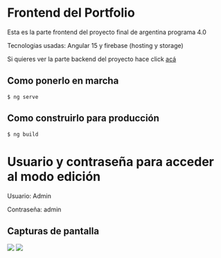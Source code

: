 # Frontend del Portfolio
Esta es la parte frontend del proyecto final de argentina programa 4.0

Tecnologias usadas: Angular 15 y firebase (hosting y storage)

Si quieres ver la parte backend del proyecto hace click <a href="https://github.com/AngelesDev/Portfolio-Backend">acá</a>

## Como ponerlo en marcha

`$ ng serve`

## Como construirlo para producción

`$ ng build`

# Usuario y contraseña para acceder al modo edición
Usuario: Admin

Contraseña: admin

## Capturas de pantalla
<img src="https://github.com/AngelesDev/Portfolio-Frontend/blob/main/src/assets/screenshot_normal.png?raw=true" />
<img src="https://github.com/AngelesDev/Portfolio-Frontend/blob/main/src/assets/screenshot_editor_mode.png?raw=true" />
